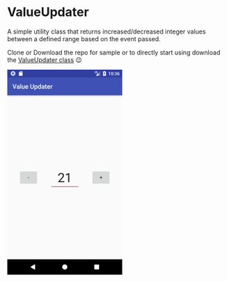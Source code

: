 # ValueUpdater
A simple utility class that returns increased/decreased integer values between a defined range based on the event passed.

Clone or Download the repo for sample or to directly start using download the [ValueUpdater class](app/src/main/java/com/blogspot/pchub/valueupdater/ValueUpdaterHelper.java) :wink:

<img src="Screenshot.png" alt="ValueUpdater-Android" width="264" height="470"/>
